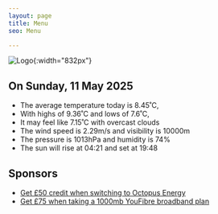 ```yaml
---
layout: page
title: Menu
seo: Menu

---
```


![Logo](/images/logo.jpg){:width="832px"}

<!-- weather_marker starts -->
## On Sunday, 11 May 2025

- The average temperature today is 8.45˚C,
- With highs of 9.36˚C and lows of 7.6˚C,
- It may feel like 7.15˚C with overcast clouds
- The wind speed is 2.29m/s and visibility is 10000m
- The pressure is 1013hPa and humidity is 74%
- The sun will rise at 04:21 and set at 19:48

<!-- weather_marker ends -->

## Sponsors

- [Get £50 credit when switching to Octopus Energy](https://bit.ly/3oD1nnS)
- [Get £75 when taking a 1000mb YouFibre broadband plan](https://aklam.io/91zWhU?)
